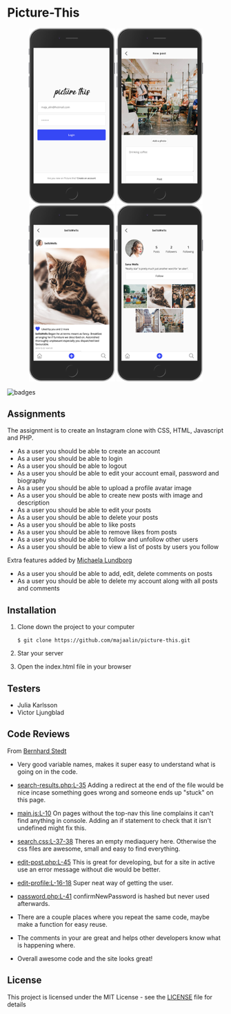 # Picture-This

<p align="center">
  <img src="pt1.png" width="200" />
  <img src="pt2.png" width="200" /> 
  <img src="pt3.png" width="200" />
  <img src="pt4.png" width="200" />
</p>

<img src="https://github.styleci.io/repos/7548986/shield" alt="badges">

## Assignments

The assignment is to create an Instagram clone with CSS, HTML, Javascript and PHP.

- As a user you should be able to create an account
- As a user you should be able to login
- As a user you should be able to logout
- As a user you should be able to edit your account email, password and biography
- As a user you should be able to upload a profile avatar image
- As a user you should be able to create new posts with image and description
- As a user you should be able to edit your posts
- As a user you should be able to delete your posts
- As a user you should be able to like posts
- As a user you should be able to remove likes from posts
- As a user you should be able to follow and unfollow other users
- As a user you should be able to view a list of posts by users you follow

Extra features added by [Michaela Lundborg](https://github.com/lundborgm)
- As a user you should be able to add, edit, delete comments on posts
- As a user you should be able to delete my account along with all posts and comments

## Installation
1. Clone down the project to your computer

    ```
    $ git clone https://github.com/majaalin/picture-this.git
     ```
2. Star your server

3. Open the index.html file in your browser

## Testers
- Julia Karlsson
- Victor Ljungblad

## Code Reviews
From [Bernhard Stedt](https://github.com/Vehx)
- Very good variable names, makes it super easy to understand what is going on in the code.

- [search-results.php:L-35](https://github.com/majaalin/picture-this/blob/25d21ac8971e60e69f0c9bc34175d03e249e8509/app/users/search-results.php#L35) Adding a redirect at the end of the file would be nice incase something goes wrong and someone ends up "stuck" on this page.

- [main.js:L-10](https://github.com/majaalin/picture-this/blob/25d21ac8971e60e69f0c9bc34175d03e249e8509/assets/scripts/main.js#L10) On pages without the top-nav this line complains it can't find anything in console. Adding an if statement to check that it isn't undefined might fix this.

- [search.css:L-37-38](https://github.com/majaalin/picture-this/blob/25d21ac8971e60e69f0c9bc34175d03e249e8509/assets/styles/search.css#L37-L38) Theres an empty mediaquery here. Otherwise the css files are awesome, small and easy to find everything.

- [edit-post.php:L-45](https://github.com/majaalin/picture-this/blob/25d21ac8971e60e69f0c9bc34175d03e249e8509/app/posts/edit-post.php#L45) This is great for developing, but for a site in active use an error message without die would be better.

- [edit-profile:L-16-18](https://github.com/majaalin/picture-this/blob/25d21ac8971e60e69f0c9bc34175d03e249e8509/app/users/edit-profile.php#L16-L18) Super neat way of getting the user.

- [password.php:L-41](https://github.com/majaalin/picture-this/blob/25d21ac8971e60e69f0c9bc34175d03e249e8509/app/users/password.php#L41) confirmNewPassword is hashed but never used afterwards.

- There are a couple places where you repeat the same code, maybe make a function for easy reuse.

- The comments in your are great and helps other developers know what is happening where.

- Overall awesome code and the site looks great!


## License
This project is licensed under the MIT License - see the [LICENSE](LICENSE) file for details
